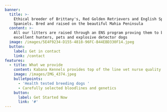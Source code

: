 ```yaml
---
banner:
  title: >-
    Ethical breeder of Brittany's, Red Golden Retrievers and English Springer
    Spaniels. Bred and raised on the beautiful Mahia Peninsula
  content: >-
    All our litters are raised through an ENS program proving them to be
    excellent hunters, pets and explosive detector dogs 
  image: /images/5E4F9234-D155-4818-96FC-B44EBD330F14.jpeg
  button:
    label: Get in contact
    link: /contact
features:
  - title: What we provide
    content: Kabana Kennels provides top of the line vet nurse quality care
    image: /images/IMG_4374.jpeg
    bulletpoints:
      - 'Health tested breeding dogs '
      - Carefully selected bloodlines and genetics
    button:
      label: Get Started Now
      link: '#'
---
```


